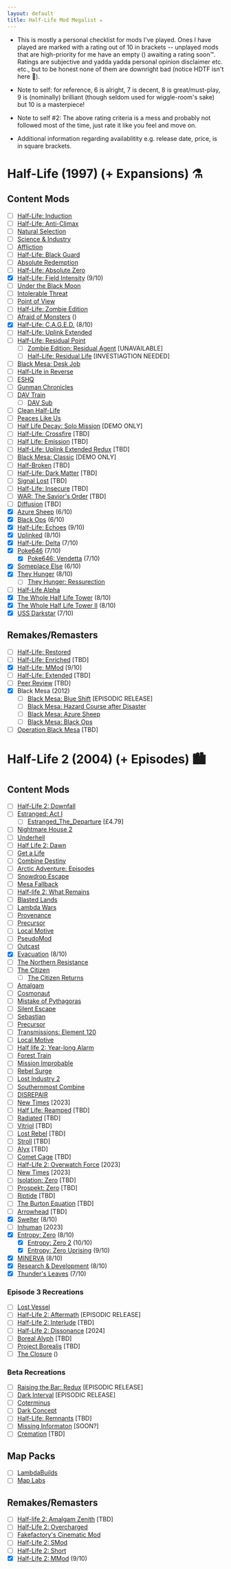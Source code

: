 ```yaml
---
layout: default
title: Half-Life Mod Megalist ☣️
---
```

- This is mostly a personal checklist for mods I've played. Ones I have played are marked with a rating out of 10 in brackets -- unplayed mods that are high-priority for me have an empty () awaiting a rating soon™. Ratings are subjective and yadda yadda personal opinion disclaimer etc. etc., but to be honest none of them are downright bad (notice HDTF isn't here :troll:).

- Note to self: for reference, 6 is alright, 7 is decent, 8 is great/must-play, 9 is (nominally) brilliant (though seldom used for wiggle-room's sake) but 10 is a masterpiece!

- Note to self #2: The above rating criteria is a mess and probably not followed most of the time, just rate it like you feel and move on.

- Additional information regarding availablitity e.g. release date, price, is in square brackets.

# Half-Life (1997) (+ Expansions) ⚗️
## Content Mods

- [ ] [Half-Life: Induction](https://www.moddb.com/mods/half-life-induction)
- [ ] [Half-Life: Anti-Climax](https://www.moddb.com/mods/half-life-anti-climax)
- [ ] [Natural Selection](https://www.moddb.com/mods/natural-selection)
- [ ] [Science & Industry](https://www.moddb.com/mods/science-and-industry)
- [ ] [Affliction](https://www.moddb.com/mods/affliction)
- [ ] [Half-Life: Black Guard](https://www.moddb.com/mods/half-lifeblack-guard)
- [ ] [Absolute Redemption](https://www.moddb.com/mods/absolute-redemption)
- [ ] [Half-Life: Absolute Zero](https://www.moddb.com/mods/half-life-absolute-zero)
- [x] [Half-Life: Field Intensity](https://www.moddb.com/mods/field-intensity) (9/10)
- [ ] [Under the Black Moon](https://www.moddb.com/mods/under-the-black-moon)
- [ ] [Intolerable Threat](https://www.moddb.com/mods/intolerable-threat)
- [ ] [Point of View](https://www.moddb.com/mods/point-of-view)
- [ ] [Half-Life: Zombie Edition](https://www.moddb.com/mods/half-life-zombie-edition)
- [ ] [Afraid of Monsters](https://www.moddb.com/mods/afraid-of-monsters-dc) ()
- [x] [Half-Life: C.A.G.E.D.](https://store.steampowered.com/app/679990/HalfLife_Caged) (8/10)
- [ ] [Half-Life: Uplink Extended](https://www.moddb.com/mods/half-life-uplink-extended-source-remod)
- [ ] [Half-Life: Residual Point](https://www.moddb.com/mods/hl-residual-point)
    - [ ] [Zombie Edition: Residual Agent](https://www.moddb.com/mods/zombie-edition-residual-agent) [UNAVAILABLE]
    - [ ] [Half-Life: Residual Life](https://www.moddb.com/mods/hl-residual-life) [INVESTIAGTION NEEDED]
- [ ] [Black Mesa: Desk Job](https://www.moddb.com/mods/black-mesa-desk-job)
- [ ] [Half-Life in Reverse](https://www.moddb.com/mods/half-life-in-reverse)
- [ ] [ESHQ](https://www.moddb.com/mods/eshq)
- [ ] [Gunman Chronicles](https://www.moddb.com/mods/gunman-chronicles)
- [ ] [DAV Train](https://www.runthinkshootlive.com/posts/dav-train/)
    - [ ] [DAV Sub](https://www.runthinkshootlive.com/posts/dav-sub/)
- [ ] [Clean Half-Life](https://www.moddb.com/mods/cremation)
- [ ] [Peaces Like Us](https://www.moddb.com/mods/half-life-peaces-like-us)
- [ ] [Half Life Decay: Solo Mission](https://store.steampowered.com/app/1874090/HalfLife_Decay_Solo_Mission) [DEMO ONLY]
- [ ] [Half-Life: Crossfire](https://www.moddb.com/mods/half-life-crossfire) [TBD]
- [ ] [Half Life: Emission](https://www.moddb.com/mods/half-life-emission) [TBD]
- [ ] [Half-Life: Uplink Extended Redux](https://www.moddb.com/mods/) [TBD]
- [ ] [Black Mesa: Classic](https://www.moddb.com/mods/bm-classic) [DEMO ONLY]
- [ ] [Half-Broken](https://www.moddb.com/mods/half-broken-2) [TBD]
- [ ] [Half-Life: Dark Matter](https://www.moddb.com/mods/half-life-dark-matter) [TBD]
- [ ] [Signal Lost](https://www.moddb.com/mods/signal-lost) [TBD]
- [ ] [Half-Life: Insecure](https://www.moddb.com/mods/half-life-insecure) [TBD]
- [ ] [WAR: The Savior's Order](https://www.moddb.com/mods/half-life-war) [TBD]
- [ ] [Diffusion](https://www.moddb.com/mods/diffusion) [TBD]
- [x] [Azure Sheep](https://www.moddb.com/mods/azure-sheep) (6/10)
- [x] [Black Ops](https://www.moddb.com/mods/black-ops) (6/10)
- [x] [Half-Life: Echoes](https://www.moddb.com/mods/half-life-echoes) (9/10)
- [x] [Uplinked](https://www.moddb.com/mods/uplinked) (8/10)
- [x] [Half-Life: Delta](https://www.moddb.com/mods/half-life-delta) (7/10)
- [x] [Poke646](https://www.moddb.com/mods/poke646-anniversary-edtion) (7/10)
    - [x] [Poke646: Vendetta](https://www.moddb.com/mods/poke646-anniversary-edition) (7/10)
- [x] [Someplace Else](https://www.moddb.com/mods/someplace-else) (6/10)
- [x] [They Hunger](https://www.moddb.com/mods/they-hunger) (8/10)
    - [ ] [They Hunger: Ressurection](https://www.moddb.com/mods/they-hunger-ressurect)
- [ ] [Half-Life Alpha](https://www.moddb.com/mods/half-life-alpha)
- [x] [The Whole Half Life Tower](https://www.moddb.com/mods/twhl-tower) (8/10)
- [x] [The Whole Half Life Tower II](https://www.moddb.com/mods/twhl-tower-2) (8/10)
- [x] [USS Darkstar](https://www.moddb.com/mods/uss-darkstar) (7/10)

## Remakes/Remasters

- [ ] [Half-Life: Restored](https://store.steampowered.com/app/1283930/HalfLife_Restored)
- [ ] [Half-Life: Enriched](https://www.moddb.com/mods/half-life-enriched) [TBD]
- [x] [Half-Life: MMod](https://www.moddb.com/mods/half-life-mmod) [9/10]
- [ ] [Half-Life: Extended](https://www.moddb.com/mods/half-life-extended) [TBD]
- [ ] [Peer Review](https://www.moddb.com/mods/peer-review) [TBD]
- [x] Black Mesa (2012)
    - [ ] [Black Mesa: Blue Shift](https://www.moddb.com/mods/black-mesa-blue-shift-remake) [EPISODIC RELEASE]
    - [ ] [Black Mesa: Hazard Course after Disaster](https://www.moddb.com/mods/black-mesa-hazard-course-after-disaster)
    - [ ] [Black Mesa: Azure Sheep](https://www.moddb.com/mods/black-mesa-azure-sheep)
    - [ ] [Black Mesa: Black Ops](https://steamcommunity.com/sharedfiles/filedetails/?id=1168537819)
- [ ] [Operation Black Mesa](https://store.steampowered.com/app/311810/Operation_Black_Mesa/) [TBD]

# Half-Life 2 (2004) (+ Episodes) 🏙️
## Content Mods

- [ ] [Half-Life 2: Downfall](https://store.steampowered.com/app/587650/HalfLife_2_DownFall)
- [ ] [Estranged: Act I](https://store.steampowered.com/app/261820/Estranged_Act_I)
    - [ ] [Estranged_The_Departure](https://store.steampowered.com/app/582890/Estranged_The_Departure) [£4.79]
- [ ] [Nightmare House 2](https://www.moddb.com/mods/nightmare-house-2)
- [ ] [Underhell](https://www.moddb.com/mods/underhell)
- [ ] [Half Life 2: Dawn](https://www.moddb.com/mods/half-life-2-dawn)
- [ ] [Get a Life](https://www.moddb.com/mods/get-a-life)
- [ ] [Combine Destiny](https://www.moddb.com/mods/combine-destiny)
- [ ] [Arctic Adventure: Episodes](https://store.steampowered.com/app/628410/Arctic_Adventure_Episodes)
- [ ] [Snowdrop Escape](https://store.steampowered.com/app/1117390/Snowdrop_Escape)
- [ ] [Mesa Fallback](https://www.moddb.com/mods/mesa-fallback)
- [ ] [Half-life 2: What Remains](https://www.moddb.com/mods/half-life-2-what-remains)
- [ ] [Blasted Lands](https://www.moddb.com/mods/blasted-lands)
- [ ] [Lambda Wars](https://store.steampowered.com/app/270370/Lambda_Wars)
- [ ] [Provenance](https://www.moddb.com/mods/provenance)
- [ ] [Precursor](https://www.moddb.com/mods/precursor)
- [ ] [Local Motive](https://www.moddb.com/mods/local-motive-definitive-edition)
- [ ] [PseudoMod](https://www.moddb.com/mods/pseudomod)
- [ ] [Outcast](https://www.moddb.com/mods/half-life-2-outcast)
- [x] [Evacuation](https://store.steampowered.com/app/2224920/Evacuation) (8/10)
- [ ] [The Northern Resistance](https://www.moddb.com/mods/the-northern-resistance)
 - [ ] [The Citizen](https://www.moddb.com/mods/the-citizen)
    - [ ] [The Citizen Returns](https://www.moddb.com/mods/the-citizen-returns)
- [ ] [Amalgam](https://www.moddb.com/mods/amalgam)
- [ ] [Cosmonaut](https://www.moddb.com/mods/cosmonaut)
- [ ] [Mistake of Pythagoras](https://www.moddb.com/mods/mistake-of-pythagoras)
- [ ] [Silent Escape](https://www.runthinkshootlive.com/posts/silent-escape/)
- [ ] [Sebastian](https://www.runthinkshootlive.com/posts/sebastian/)
- [ ] [Precursor](https://www.moddb.com/mods/precursor)
- [ ] [Transmissions: Element 120](https://store.steampowered.com/app/365300/Transmissions_Element_120/)
- [ ] [Local Motive](https://www.moddb.com/mods/local-motive-definitive-edition)
- [ ] [Half life 2: Year-long Alarm](https://store.steampowered.com/app/747250/HalfLife_2_Year_Long_Alarm/)
- [ ] [Forest Train](https://www.runthinkshootlive.com/posts/forest-train/)
- [ ] [Mission Improbable](https://www.moddb.com/mods/mission-improbable)
- [ ] [Rebel Surge](https://www.runthinkshootlive.com/posts/rebel-surge/)
- [ ] [Lost Industry 2](https://www.moddb.com/mods/lostindustry2-mod)
- [ ] [Southernmost Combine](https://www.moddb.com/mods/southernmost-combine)
- [ ] [DISREPAIR](https://www.moddb.com/mods/disrepair/downloads/disrepair)
- [ ] [New Times](https://www.moddb.com/mods/new-times) [2023]
- [ ] [Half Life: Reamped](https://www.moddb.com/mods/half-life-reamped) [TBD]
- [ ] [Radiated](https://www.moddb.com/mods/radiated) [TBD]
- [ ] [Vitriol](https://www.moddb.com/mods/vitriol) [TBD]
- [ ] [Lost Rebel](https://www.moddb.com/mods/lost-rebel) [TBD]
- [ ] [Stroll](https://www.moddb.com/mods/stroll) [TBD]
- [ ] [Alyx](https://www.moddb.com/mods/alyx) [TBD]
- [ ] [Comet Cage](https://www.moddb.com/mods/other-project) [TBD]
- [ ] [Half-Life 2: Overwatch Force](https://www.moddb.com/mods/half-life-2-overwatch-force) [2023]
- [ ] [New Times](https://www.moddb.com/mods/new-times) [2023]
- [ ] [Isolation: Zero](https://www.moddb.com/mods/isolation-zero) [TBD]
- [ ] [Prospekt: Zero](https://www.moddb.com/mods/prospekt-zero) [TBD]
- [ ] [Riptide](https://www.moddb.com/mods/riptide) [TBD]
- [ ] [The Burton Equation](https://www.moddb.com/mods/the-burton-equation) [TBD]
- [ ] [Arrowhead](https://arrowheadgame.com) [TBD]
- [x] [Swelter](https://www.moddb.com/mods/swelter) (8/10)
- [ ] [Inhuman](https://www.moddb.com/mods/inhuman) [2023]
- [x] [Entropy: Zero](https://store.steampowered.com/app/714070/Entropy___Zero) (8/10)
    - [x] [Entropy: Zero 2](https://store.steampowered.com/app/1583720/Entropy___Zero_2) (10/10)
    - [x] [Entropy: Zero Uprising](https://www.moddb.com/mods/entropy-zero-uprising) (9/10)
- [x] [MINERVA](https://store.steampowered.com/app/235780/MINERVA/) (8/10)
- [x] [Research & Development](https://www.moddb.com/mods/research-and-development) (8/10)
- [x] [Thunder's Leaves](https://www.moddb.com/mods/thunders-leaves) (7/10)

### Episode 3 Recreations

- [ ] [Lost Vessel](https://www.moddb.com/mods/lost-vessel)
- [ ] [Half-Life 2: Aftermath](https://www.moddb.com/mods/hl2aftermath) [EPISODIC RELEASE]
- [ ] [Half-Life 2: Interlude](https://www.moddb.com/mods/half-life-interlude) [TBD]
- [ ] [Half-Life 2: Dissonance](https://www.moddb.com/mods/hl2dmod) [2024]
- [ ] [Boreal Alyph](https://www.moddb.com/mods/boreal-alyph) [TBD]
- [ ] [Project Borealis](https://projectborealis.com) [TBD]
- [ ] [The Closure](https://www.moddb.com/mods/the-closure) ()

### Beta Recreations

- [ ] [Raising the Bar: Redux](https://www.moddb.com/mods/half-life-2-raising-the-bar-redux) [EPISODIC RELEASE]
- [ ] [Dark Interval](https://www.moddb.com/mods/dark-interval) [EPISODIC RELEASE]
- [ ] [Coterminus](https://www.moddb.com/mods/coterminus)
- [ ] [Dark Concept](https://www.moddb.com/mods/dark-concept)
- [ ] [Half-Life: Remnants](https://www.moddb.com/mods/half-life-remnants) [TBD]
- [ ] [Missing Informaton](https://www.moddb.com/mods/missing-information) [SOON?]
- [ ] [Cremation](https://www.moddb.com/mods/cremation) [TBD]

## Map Packs

- [ ] [LambdaBuilds](https://www.moddb.com/mods/lambdabuilds)
- [ ] [Map Labs](https://www.moddb.com/mods/map-labs)

## Remakes/Remasters

- [ ] [Half-life 2: Amalgam Zenith](https://www.moddb.com/mods/hl2-amalgam-zenith) [TBD]
- [ ] [Half-Life 2: Overcharged](https://www.moddb.com/mods/hl2-overcharged)
- [ ] [Fakefactory's Cinematic Mod](https://www.moddb.com/mods/fakefactory-cinematic-mod)
- [ ] [Half-Life 2: SMod](https://www.moddb.com/mods/smod)
- [ ] [Half-Life 2: Short](https://www.moddb.com/mods/half-life-2-short/downloads)
- [x] [Half-Life 2: MMod](https://www.moddb.com/mods/hl2-ep2-enhased-mod) (9/10)
